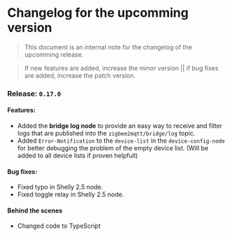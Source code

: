 # Changelog for the upcomming version
> This document is an internal note for the changelog of the upcomming release.

> If new features are added, increase the minor version || if bug fixes are added, increase the patch version.


### Release: `0.17.0`


#### Features:

- Added the **bridge log node** to provide an easy way to receive and filter logs that are published into the `zigbee2mqtt/bridge/log` topic.
- Added `Error-Notification` to the `device-list` in the `device-config-node` for better debugging the problem of the empty device list. (Will be added to all device lists if proven helpfull)

#### Bug fixes:

- Fixed typo in Shelly 2.5 node.
- Fixed toggle relay in Shelly 2.5 node.

#### Behind the scenes

- Changed code to TypeScript